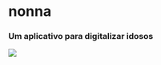 <h1> nonna </h1>
<h3> Um aplicativo para digitalizar idosos </h3>

<img src="C:\Users\Raianny\nonna\assets\splash.png">
